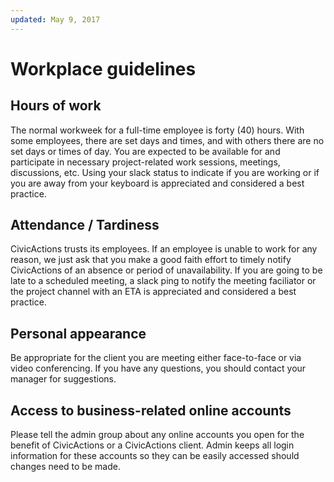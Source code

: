 ```yaml
---
updated: May 9, 2017
---
```


# Workplace guidelines

## Hours of work

The normal workweek for a full-time employee is forty (40) hours. With some employees, there are set days and times, and with others there are no set days or times of day. You are expected to be available for and participate in necessary project-related work sessions, meetings, discussions, etc. Using your slack status to indicate if you are working or if you are away from your keyboard is appreciated and considered a best practice.

## Attendance / Tardiness

CivicActions trusts its employees. If an employee is unable to work for any reason, we just ask that you make a good faith effort to timely notify CivicActions of an absence or period of unavailability. If you are going to be late to a scheduled meeting, a slack ping to notify the meeting faciliator or the project channel with an ETA is appreciated and considered a best practice.

## Personal appearance

Be appropriate for the client you are meeting either face-to-face or via video conferencing. If you have any questions, you should contact your manager for suggestions.

## Access to business-related online accounts

Please tell the admin group about any online accounts you open for the benefit of CivicActions or a CivicActions client. Admin keeps all login information for these accounts so they can be easily accessed should changes need to be made.
